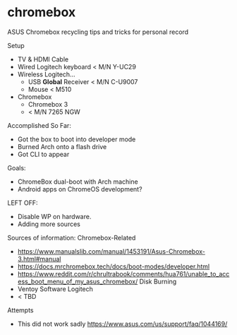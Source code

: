 # chromebox
ASUS Chromebox recycling tips and tricks for personal record

Setup 
- TV & HDMI Cable
- Wired Logitech keyboard    < M/N Y-UC29 
- Wireless Logitech...
    - USB **Global** Receiver    < M/N C-U9007  
    - Mouse                  < M510
- Chromebox
    - Chromebox 3
    - < M/N 7265 NGW

Accomplished So Far:
- Got the box to boot into developer mode
- Burned Arch onto a flash drive
- Got CLI to appear

Goals: 
- ChromeBox dual-boot with Arch machine
- Android apps on ChromeOS development?

LEFT OFF: 
- Disable WP on hardware.
- Adding more sources

Sources of information: 
Chromebox-Related
- https://www.manualslib.com/manual/1453191/Asus-Chromebox-3.html#manual
- https://docs.mrchromebox.tech/docs/boot-modes/developer.html
- https://www.reddit.com/r/chrultrabook/comments/hua761/unable_to_access_boot_menu_of_my_asus_chromebox/
Disk Burning
- Ventoy Software 
Logitech
- < TBD 

Attempts 
- This did not work sadly https://www.asus.com/us/support/faq/1044169/ 
